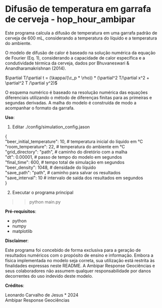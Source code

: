 # Difusão de temperatura em garrafa de cerveja - hop_hour_ambipar

Este programa calcula a difusão de temperatura em uma garrafa padrão de cerveja
de 600 mL, considerando a temperatura do líquido e a temperatura do ambiente.

O modelo de difusão de calor é baseado na solução numérica da equação de Fourier (Eq. 1),
considerando a capacidade de calor específica e a condutividade térmica da cerveja,
dados por Bhuvaneswari & Anandharamakrishnan (2014).

$\partial T/\partial t = (\kappa/(\c_p * \rho)) * (\partial^2 T/\partial x^2 + \partial^2 T /\partial y^2)$

O esquema numérico é baseado na resolução numérica das equações diferenciais utilizando
o método de diferenças finitas para as primeiras e segundas derivadas. A malha do modelo é
construída de modo a acompanhar o formato da garrafa.

**Uso**:

1. Editar ./config/simulation_config.jason
  
  {  
  "beer_initial_temperature": 10, # temperatura inicial do líquido em °C  
  "room_temperature": 22,         # temperatura do ambiente em °C  
  "grid_directory": "path",       # caminho do diretório com a malha  
  "dt": 0.00001,                  # passo de tempo do modelo em segundos  
  "final_time":  600,             # tempo total de simulação em segundos  
  "beer_density": 1048,           # densidade do líquido  
  "save_path": "path",            # caminho para salvar os resultados  
  "save_interval": 10             # intervalo de saída dos resultados em segundos  
  }

  2. Executar o programa principal
  >> python main.py

  **Pré-requisitos**:

  * python
  * numpy
  * matplotlib

**Disclaimer**:

Este programa foi concebido de forma exclusiva para a geração de resultados numéricos com o propósito de ensino e informação. Embora a física implementada no modelo seja correta, sua utilização está restrita às finalidades expressas neste README. A Ambipar Response Geociências e seus colaboradores não assumem qualquer responsabilidade por danos decorrentes do uso indevido deste modelo.

**Créditos**:

Leonardo Carvalho de Jesus * 2024  
Ambipar Response Geociências

